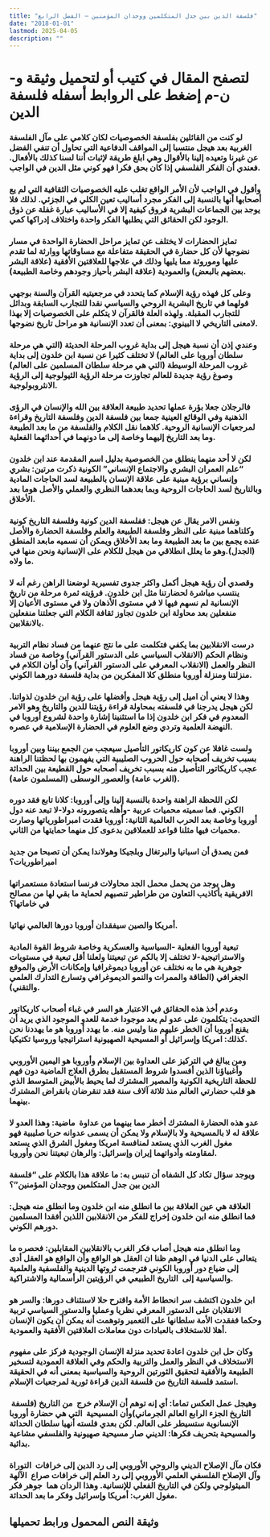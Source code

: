 ```yaml
---
title: "فلسفة الدين بين جدل المتكلمين ووجدان المؤمنين – الفصل الرابع"
date: "2018-01-01"
lastmod: 2025-04-05
description: ""
---
```

# **لتصفح المقال في كتيب أو لتحميل وثيقة و-ن-م إضغط على الروابط أسفله** **فلسفة الدين**

### لو كنت من القائلين بفلسفة الخصوصيات لكان كلامي على مآل الفلسفة الغربية بعد هيجل منتسبا إلى المواقف الدفاعية التي تحاول أن تنفي الفضل عن غيرنا وتعيده إلينا بالأقوال وهي ابلغ طريقة لإثبات أننا لسنا كذلك بالأفعال. فعندي أن الفكر الفلسفي إذا كان بحق فكرا فهو كوني مثل الدين في الواجب.

### وأقول في الواجب لأن الأمر الواقع تغلب عليه الخصوصيات الثقافية التي لم يع أصحابها أنها بالنسبة إلى الفكر مجرد أساليب تعين الكلي في الجزئي. لذلك فلا يوجد بين الجماعات البشرية فروق كيفية إلا في الأساليب عبارة غفلة عن ذوق الوجود لكن الحقائق التي يطلبها الفكر واحدة واختلاف إدراكها كمي.

### تمايز الحضارات لا يختلف عن تمايز مراحل الحضارة الواحدة في مسار نضوجها لأن كل حضارة في الحقيقة متفاعلة مع مساوقاتها ووارثة لما تقدم عليها وموروثة مما يليها وذلك في علاجها للعلاقتين الأفقية (علاقة البشر بعضهم بالبعض) والعمودية (علاقة البشر بأحياز وجودهم وخاصة الطبيعة).

### وعلى كل فهذه رؤية الإسلام كما يتحدد في مرجعيتيه القرآن والسنة بوجهي قولهما في تاريخ البشرية الروحي والسياسي نقدا للتجارب السابقة وبدائل للتجارب المقبلة. ولهذه العلة فالقرآن لا يتكلم على الخصوصيات إلا بهذا لامعنى التاريخي لا البينوي: بمعنى أن تعدد الإنسانية هو مراحل تاريخ نضوجها.

### وعندي إذن أن نسبة هيجل إلى بداية غروب المرحلة الحديثة (التي هي مرحلة سلطان أوروبا على العالم) لا تختلف كثيرا عن نسبة ابن خلدون إلى بداية غروب المرحلة الوسيطة (التي هي مرحلة سلطان المسلمين على العالم) وصوغ رؤية جديدة للعالم تجاوزت مرحلة الرؤية الثيولوجية إلى الرؤية الانثروبولوجية.

### فالرجلان جعلا بؤرة عملها تحديد طبيعة العلاقة بين الله والإنسان في الرؤى الذهنية وفي الوقائع العينية جمعا بين فلسفة الدين وفلسفة التاريخ وقراءة لمرجعيات الإنسانية الروحية. كلاهما نقل الكلام والفلسفة من ما بعد الطبيعة وما بعد التاريخ إليهما وخاصة إلى ما دونهما في أحداثهما الفعلية.

### لكن لا أحد منهما ينطلق من الخصوصية بدليل اسم المقدمة عند ابن خلدون “علم العمران البشري والاجتماع الإنساني” الكونية ذكرت مرتين: بشري وإنساني برؤية مبنية على علاقة الإنسان بالطبيعة لسد الحاجات المادية وبالتاريخ لسد الحاجات الروحية وبما بعدهما النظري والعملي والأصل هوما بعد الأخلاق.

### ونفس الامر يقال عن هيجل: ففلسفة الدين كونية وفلسفة التاريخ كونية وكلتاهما مبنية على النظر وفلسفة الطبيعة والعلم وفلسفة الحضارة والأصل عنده يجمع بين ما بعد الطبيعة وما بعد الأخلاق ويمكن أن نسميه مابعد المنطق (الجدل).وهو ما يعلل انطلاقي من هيجل للكلام على الإنسانية ونحن منها في ما ولاه.

### وقصدي أن رؤية هيجل أكمل واكثر جدوى تفسيرية لوضعنا الراهن رغم أنه لا ينتسب مباشرة لحضارتنا مثل ابن خلدون. فرؤيته ثمرة مرحلة من تاريخ الإنسانية لم نسهم فيها لا في مستوى الأذهان ولا في مستوى الأعيان إلّا منفعلين بعد محاولة ابن خلدون تجاوز ثقافة الكلام التي جعلتنا منفعلين بالانقلابين.

### درست الانقلابين بما يكفي فتكلمت على ما نتج عنهما من فساد نظام التربية ونظام الحكم (الانقلاب السياسي على الدستور القرآني) وخاصة من فساد النظر والعمل (الانقلاب المعرفي على الدستور القرآني) وآن أوان الكلام في منزلتنا ومنزلة أوروبا منطلق كلا المفكرين من بداية فلسفة دورهما الكوني.

### وهذا لا يعني أن اميل إلى رؤية هيجل وأفضلها على رؤية ابن خلدون لذواتنا. لكن هيجل يدرجنا في فلسفته بمحاولة قراءة رؤيتنا للدين والتاريخ وهو الامر المعدوم في فكر ابن خلدون إذا ما استثنينا إشارة واحدة لشروع أوروبا في النهضة العلمية وتردي وضع العلوم في الحضارة الإسلامية في عصره.

### ولست غافلا عن كون كاريكاتور التأصيل سيعجب من الجمع بيننا وبين أوروبا بسبب تخريف أصحابه حول الحروب الصليبية التي يفهمون بها لحظتنا الراهنة عجب كاريكاتور التأصيل منه بسبب تخريف أصحابه حول القطيعة بين الحداثة (الغرب عامة) والعصور الوسطى (المسلمون عامة).

### لكن اللحظة الراهنة واحدة بالنسبة إلينا وإلى أوروبا: كلانا تابع فقد دوره الكوني. فما سميته محميات عربية -وأهله يتصورونه دولا-لا تبعد عنه دول أوروبا وخاصة بعد الحرب العالمية الثانية: أوروبا فقدت امبراطورياتها وصارت محميات فيها مثلنا قواعد للعملاقين بدعوى كل منهما حمايتها من الثاني.

### فمن يصدق أن اسبانيا والبرتغال وبلجيكا وهولاندا يمكن أن تصبحا من جديد امبراطوريات؟

### وهل يوجد من يحمل محمل الجد محاولات فرنسا استعادة مستعمراتها الافريقية بأكاذيب التعاون من طراطير تنصبهم لحماية ما بقي لها من مصالح في خاماتها؟

### أمريكا والصين سيفقدان أوروبا دورها العالمي نهائيا.

### تبعية أوروبا الفعلية -السياسية والعسكرية وخاصة شروط القوة المادية والاستراتيجية-لا تختلف إلا بالكم عن تبعيتنا ولعلنا أقل تبعية في مستويات جوهرية هي ما به نختلف عن أوروبا ديموغرافيا وإمكانات الأرض والموقع الجغرافي (الطاقة والممرات والنمو الديموغرافي وتسارع التدارك العلمي والتقني).

### وعدم أخذ هذه الحقائق في الاعتبار هو السر في غباء أصحاب كاريكاتور التحديث: يتكلمون على عدو لم يعد موجودا خدمة للعدو الموجود الذي يريد أن يقنع أوروبا أن الخطر عليهم منا وليس منه. ما يهدد أوروبا هو ما يهددنا نحن كذلك: امريكا وإسرائيل أو المسيحية الصهيونية استراتيجيا وروسيا تكتيكيا.

### ومن يبالغ في التركيز على العداوة بين الإسلام وأوروبا هو اليمين الأوروبي وأغبياؤنا الذين أفسدوا شروط المستقبل بطرق العلاج الماضية دون فهم للحظة التاريخية الكونية والمصير المشترك لما يحيط بالأبيض المتوسط الذي هو قلب حضارتي العالم منذ ثلاثة آلاف سنة فقد تنقرضان بانقراض المشترك بينهما.

### عدو هذه الحضارة المشترك أخطر مما بينهما من عداوة  ماضية: وهذا العدو لا علاقة له لا بالمسيحية ولا بالإسلام ولا يمكن أن يسمى عدوانه حربا صليبية فهو مغول الغرب الذي يستعد لمنافسة امريكا ومغول الشرق الذي يستعد لمقاومته وأدواتهما إيران وإسرائيل: والرهان تبعيتنا نحن وأوروبا.

### ويوجد سؤال تكاد كل الشفاه أن تنبس به: ما علاقة هذا بالكلام على “فلسفة الدين بين جدل المتكلمين ووجدان المؤمنين”؟

### العلاقة هي عين العلاقة بين ما انطلق منه ابن خلدون وما انطلق منه هيجل: فما انطلق منه ابن خلدون إخراج للفكر من الانقلابين اللذين أفقدا المسلمين دورهم الكوني.

### وما انطلق منه هيجل أصاب فكر الغرب بالانقلابين المقابلين: فحصره ما يتعالى على الدنيا في الوهم ظنا ان العقل هو الواقع وأن الواقع هو العقل أدى إلى ضياع دور أوروبا الكوني فترجمت ثروتها الدينية والفلسفية والعلمية والسياسية إلى  التاريخ الطبيعي في الرؤيتين الرأسمالية والاشتراكية.

### ابن خلدون اكتشف سر انحطاط الأمة واقترح حلا لاستئناف دورها: والسر هو الانقلابان على الدستور المعرفي نظريا وعمليا والدستور السياسي تربية وحكما ففقدت الأمة سلطانها على التعمير وتوهمت أنه يمكن أن يكون الإنسان أهلا للاستخلاف بالعبادات دون معاملات العلاقتين الأفقية والعمودية.

### وكان حل ابن خلدون اعادة تحديد منزلة الإنسان الوجودية فركز على مفهوم الاستخلاف في النظر والعمل والتربية والحكم وفي العلاقة العمودية لتسخير الطبيعة والأفقية لتحقيق الثورتين الروحية والسياسية بمعنى أنه في الحقيقة استمد فلسفة التاريخ من فلسفة الدين قراءة ثورية لمرجعيات الإسلام.

### وهيجل عمل العكس تماما: أي إنه توهم أن الإسلام خرج  من التاريخ (فلسفة  التاريخ الجزء الرابع العالم الجرماني)وأن المسيحية  التي هي حضارة أوروبا الإنسانوية ستسيطر على العالم. لكن بعدي فلسته أنهيا سلطان الحداثة والمسيحية بتحريف فكرها: الديني صار مسيحية صهيونية والفلسفي مشاعية بدائية.

### فكان مآل الإصلاح الديني والروحي الأوروبي إلى رد الدين إلى خرافات  التوراة وآل الإصلاح الفلسفي العلمي الأوروبي إلى رد العلم إلى خرافات صراع  الآلهة الميثولوجي ولكن في التاريخ الفعلي للإنسانية. وهذا الردان هما  جوهر فكر مغول الغرب: أمريكا وإسرائيل وفكر ما بعد الحداثة.

## وثيقة النص المحمول ورابط تحميلها

###
